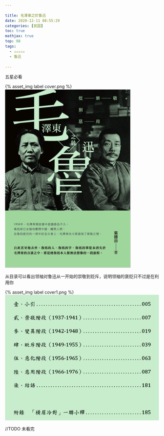 ```yaml
---

title: 毛澤東之於魯迅
date: 2020-12-11 08:55:29
categories: [民国]
toc: true
mathjax: true
top: 98
tags:
  - ✰✰✰✰✰
  - 鲁迅

---
```


五星必看 

{% asset_img label cover.png %}
![](毛澤東之於魯迅/cover.png)

从目录可以看出领袖对鲁迅从一开始的崇敬到贬斥，说明领袖的褒贬只不过是在利用你

{% asset_img label cover1.png %}
![](毛澤東之於魯迅/cover1.png)

//TODO 未看完

